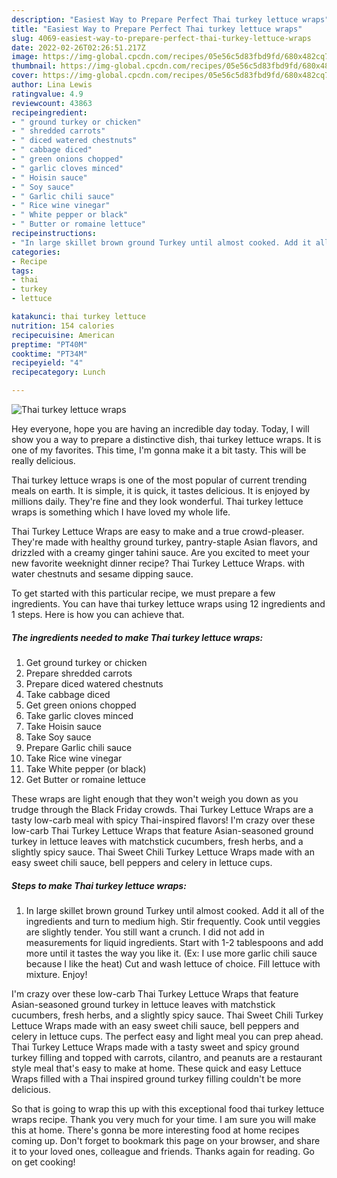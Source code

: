 ```yaml
---
description: "Easiest Way to Prepare Perfect Thai turkey lettuce wraps"
title: "Easiest Way to Prepare Perfect Thai turkey lettuce wraps"
slug: 4069-easiest-way-to-prepare-perfect-thai-turkey-lettuce-wraps
date: 2022-02-26T02:26:51.217Z
image: https://img-global.cpcdn.com/recipes/05e56c5d83fbd9fd/680x482cq70/thai-turkey-lettuce-wraps-recipe-main-photo.jpg
thumbnail: https://img-global.cpcdn.com/recipes/05e56c5d83fbd9fd/680x482cq70/thai-turkey-lettuce-wraps-recipe-main-photo.jpg
cover: https://img-global.cpcdn.com/recipes/05e56c5d83fbd9fd/680x482cq70/thai-turkey-lettuce-wraps-recipe-main-photo.jpg
author: Lina Lewis
ratingvalue: 4.9
reviewcount: 43863
recipeingredient:
- " ground turkey or chicken"
- " shredded carrots"
- " diced watered chestnuts"
- " cabbage diced"
- " green onions chopped"
- " garlic cloves minced"
- " Hoisin sauce"
- " Soy sauce"
- " Garlic chili sauce"
- " Rice wine vinegar"
- " White pepper or black"
- " Butter or romaine lettuce"
recipeinstructions:
- "In large skillet brown ground Turkey until almost cooked. Add it all of the ingredients and turn to medium high. Stir frequently. Cook until veggies are slightly tender. You still want a crunch. I did not add in measurements for liquid ingredients. Start with 1-2 tablespoons and add more until it tastes the way you like it. (Ex: I use more garlic chili sauce because I like the heat) Cut and wash lettuce of choice. Fill lettuce with mixture. Enjoy!"
categories:
- Recipe
tags:
- thai
- turkey
- lettuce

katakunci: thai turkey lettuce 
nutrition: 154 calories
recipecuisine: American
preptime: "PT40M"
cooktime: "PT34M"
recipeyield: "4"
recipecategory: Lunch

---
```



![Thai turkey lettuce wraps](https://img-global.cpcdn.com/recipes/05e56c5d83fbd9fd/680x482cq70/thai-turkey-lettuce-wraps-recipe-main-photo.jpg)

Hey everyone, hope you are having an incredible day today. Today, I will show you a way to prepare a distinctive dish, thai turkey lettuce wraps. It is one of my favorites. This time, I'm gonna make it a bit tasty. This will be really delicious.

Thai turkey lettuce wraps is one of the most popular of current trending meals on earth. It is simple, it is quick, it tastes delicious. It is enjoyed by millions daily. They're fine and they look wonderful. Thai turkey lettuce wraps is something which I have loved my whole life.

Thai Turkey Lettuce Wraps are easy to make and a true crowd-pleaser. They&#39;re made with healthy ground turkey, pantry-staple Asian flavors, and drizzled with a creamy ginger tahini sauce. Are you excited to meet your new favorite weeknight dinner recipe? Thai Turkey Lettuce Wraps. with water chestnuts and sesame dipping sauce.


To get started with this particular recipe, we must prepare a few ingredients. You can have thai turkey lettuce wraps using 12 ingredients and 1 steps. Here is how you can achieve that.

<!--inarticleads1-->

##### The ingredients needed to make Thai turkey lettuce wraps:

1. Get  ground turkey or chicken
1. Prepare  shredded carrots
1. Prepare  diced watered chestnuts
1. Take  cabbage diced
1. Get  green onions chopped
1. Take  garlic cloves minced
1. Take  Hoisin sauce
1. Take  Soy sauce
1. Prepare  Garlic chili sauce
1. Take  Rice wine vinegar
1. Take  White pepper (or black)
1. Get  Butter or romaine lettuce


These wraps are light enough that they won&#39;t weigh you down as you trudge through the Black Friday crowds. Thai Turkey Lettuce Wraps are a tasty low-carb meal with spicy Thai-inspired flavors! I&#39;m crazy over these low-carb Thai Turkey Lettuce Wraps that feature Asian-seasoned ground turkey in lettuce leaves with matchstick cucumbers, fresh herbs, and a slightly spicy sauce. Thai Sweet Chili Turkey Lettuce Wraps made with an easy sweet chili sauce, bell peppers and celery in lettuce cups. 

<!--inarticleads2-->

##### Steps to make Thai turkey lettuce wraps:

1. In large skillet brown ground Turkey until almost cooked. Add it all of the ingredients and turn to medium high. Stir frequently. Cook until veggies are slightly tender. You still want a crunch. I did not add in measurements for liquid ingredients. Start with 1-2 tablespoons and add more until it tastes the way you like it. (Ex: I use more garlic chili sauce because I like the heat) Cut and wash lettuce of choice. Fill lettuce with mixture. Enjoy!


I&#39;m crazy over these low-carb Thai Turkey Lettuce Wraps that feature Asian-seasoned ground turkey in lettuce leaves with matchstick cucumbers, fresh herbs, and a slightly spicy sauce. Thai Sweet Chili Turkey Lettuce Wraps made with an easy sweet chili sauce, bell peppers and celery in lettuce cups. The perfect easy and light meal you can prep ahead. Thai Turkey Lettuce Wraps made with a tasty sweet and spicy ground turkey filling and topped with carrots, cilantro, and peanuts are a restaurant style meal that&#39;s easy to make at home. These quick and easy Lettuce Wraps filled with a Thai inspired ground turkey filling couldn&#39;t be more delicious. 

So that is going to wrap this up with this exceptional food thai turkey lettuce wraps recipe. Thank you very much for your time. I am sure you will make this at home. There's gonna be more interesting food at home recipes coming up. Don't forget to bookmark this page on your browser, and share it to your loved ones, colleague and friends. Thanks again for reading. Go on get cooking!
